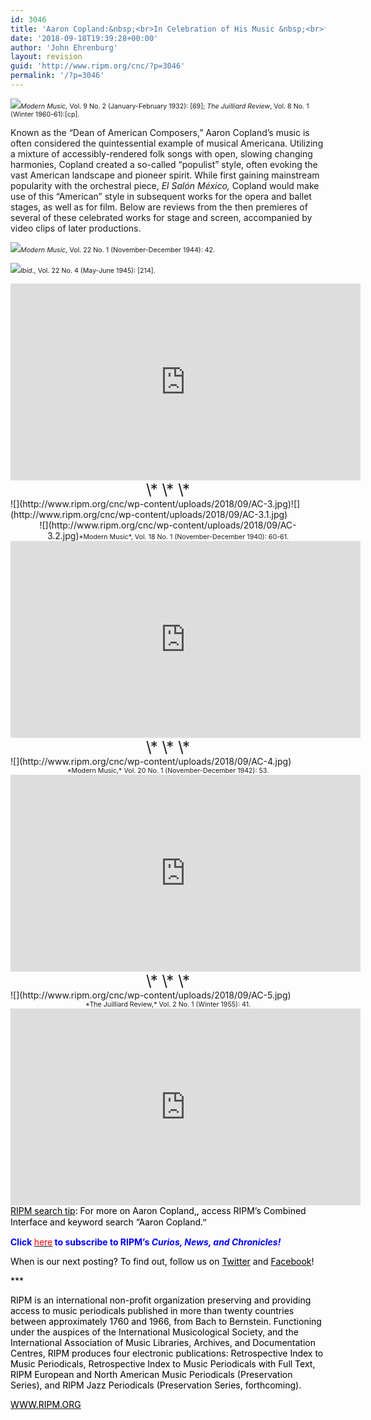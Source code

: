 ```yaml
---
id: 3046
title: 'Aaron Copland:&nbsp;<br>In Celebration of His Music &nbsp;<br>for the Stage and Screen'
date: '2018-09-18T19:39:28+00:00'
author: 'John Ehrenburg'
layout: revision
guid: 'http://www.ripm.org/cnc/?p=3046'
permalink: '/?p=3046'
---
```


![](http://www.ripm.org/cnc/wp-content/uploads/2018/09/3.jpg)<span style="font-size: 8pt;">*Modern Music,* Vol. 9 No. 2 (January-February 1932): \[69\]; *The Juilliard Review*, Vol. 8 No. 1 (Winter 1960-61):\[cp\].</span>

Known as the “Dean of American Composers,” Aaron Copland’s music is often considered the quintessential example of musical Americana. Utilizing a mixture of accessibly-rendered folk songs with open, slowing changing harmonies, Copland created a so-called “populist” style, often evoking the vast American landscape and pioneer spirit. While first gaining mainstream popularity with the orchestral piece, *El Salón México,* Copland would make use of this “American” style in subsequent works for the opera and ballet stages, as well as for film. Below are reviews from the then premieres of several of these celebrated works for stage and screen, accompanied by video clips of later productions.

![](http://www.ripm.org/cnc/wp-content/uploads/2018/09/AC-1.jpg)<span style="font-size: 8pt;">*Modern Music,* Vol. 22 No. 1 (November-December 1944): 42. </span>

![](http://www.ripm.org/cnc/wp-content/uploads/2018/09/AC-2.jpg)<span style="font-size: 8pt;">*Ibid.*, Vol. 22 No. 4 (May-June 1945): \[214\].</span>

<div style="text-align: center;"><iframe allowfullscreen="allowfullscreen" frameborder="0" height="315" loading="lazy" src="https://www.youtube.com/embed/XmgaKGSxQVw?rel=0&start=1&end=483" width="560"><span class="mce_SELRES_start" data-mce-type="bookmark" style="display: inline-block; width: 0px; overflow: hidden; line-height: 0;">﻿</span></iframe></div><div style="text-align: center;"><span style="font-size: 18pt;">\* \* \*</span></div><div>![](http://www.ripm.org/cnc/wp-content/uploads/2018/09/AC-3.jpg)![](http://www.ripm.org/cnc/wp-content/uploads/2018/09/AC-3.1.jpg)</div><div style="text-align: center;">![](http://www.ripm.org/cnc/wp-content/uploads/2018/09/AC-3.2.jpg)<span style="font-size: 8pt;">*Modern Music*, Vol. 18 No. 1 (November-December 1940): 60-61. </span></div><div></div><div style="text-align: center;"><iframe allowfullscreen="allowfullscreen" frameborder="0" height="315" loading="lazy" src="https://www.youtube.com/embed/evZTZriflko?rel=0&start=7" width="560"></iframe></div><div style="text-align: center;"><span style="font-size: 18pt;">\* \* \*</span></div><div>![](http://www.ripm.org/cnc/wp-content/uploads/2018/09/AC-4.jpg)</div><div style="text-align: center;"><span style="font-size: 8pt;">*Modern Music,* Vol. 20 No. 1 (November-December 1942): 53. </span></div><div></div><div style="text-align: center;"><iframe allowfullscreen="allowfullscreen" frameborder="0" height="315" loading="lazy" src="https://www.youtube.com/embed/8PGkJkpK1yU?rel=0&start=55" width="560"></iframe></div><div style="text-align: center;"><span style="font-size: 18pt;">\* \* \*</span></div><div>![](http://www.ripm.org/cnc/wp-content/uploads/2018/09/AC-5.jpg)</div><div style="text-align: center;"><span style="font-size: 8pt;">*The Juilliard Review,* Vol. 2 No. 1 (Winter 1955): 41. </span></div><div style="text-align: center;"><iframe allowfullscreen="allowfullscreen" frameborder="0" height="315" loading="lazy" src="https://www.youtube.com/embed/tDAbNaF6EYQ?rel=0&start=3" width="560"></iframe></div><div></div><div><u><span style="color: black;">RIPM search tip</span></u><span style="color: black;">: For more on Aaron Copland,, access RIPM’s Combined Interface and keyword search “Aaron Copland</span><span style="font-family: 'Forum','serif'; color: black;">.”</span>

**<span style="color: blue;">Click </span>**[<span style="color: red;">here</span>](http://ripm.org/?page=cncsubscribe)**<span style="color: red;"> </span><span style="color: blue;">to subscribe to RIPM’s *Curios, News, and Chronicles!* </span>**

<span style="color: black;">When is our next posting? To find out, follow us on </span>[<span style="color: black;">Twitter</span>](https://twitter.com/RIPMCenter)<span style="color: black;"> and </span>[<span style="color: black;">Facebook</span>](https://www.facebook.com/RIPMCenter/)<span style="color: black;">!</span>

<span style="color: black;">\*\*\*</span>

<span style="color: black;">RIPM is an international non-profit organization preserving and providing access to music periodicals published in more than twenty countries between approximately 1760 and 1966, from Bach to Bernstein. Functioning under the auspices of the International Musicological Society, and the International Association of Music Libraries, Archives, and Documentation Centres, RIPM produces four electronic publications: Retrospective Index to Music Periodicals, Retrospective Index to Music Periodicals with Full Text, RIPM European and North American Music Periodicals (Preservation Series), and RIPM Jazz Periodicals (Preservation Series, forthcoming).</span>

[<span style="color: black;">WWW.RIPM.ORG</span>](http://cts.vresp.com/c/?RIPMConsortiumLtd./606886bac9/3fdca83fa7/d715bbc74f)

</div>